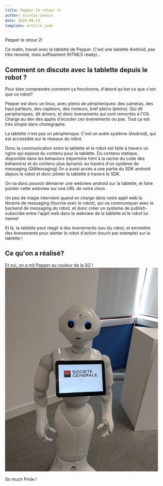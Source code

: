 ```yaml
---
title: Pepper le retour 2!
author: nicolas-savois
date: 2016-09-13
template: article.jade
---
```


Pepper le retour 2!

Ce matin, travail avec la tablette de Pepper.
C'est une tablette Android, pas très recente, mais suffisament (HTML5 ready)...

## Comment on discute avec la tablette depuis le robot ?

Pour bien comprendre comment ça fonctionne, d'abord qu'est ce que c'est que ce robot?


Pepper est donc un linux, avec pleins de péripheriques: des caméras, des haut parleurs, des capteurs, des moteurs, bref pleins (pleins). Qui dit peripheriques, dit drivers, et donc évenements qui sont remontés à l'OS. Charge au dev des applis d'écouter ces évenements ou pas. Tout ça est très simple dans choregraphe.


La tablette n'est pas un périphérique.
C'est un autre système (Android), qui est accessible sur le réseaux du robot.


Donc la communication entre la tablette et le robot est faite à travers un nginx qui expose du contenu pour la tablette.
Du contenu statique, disponible dans les behaviors (répertoire html à la racine du code des behaviors) et du contenu plus dynamic au travers d'un système de messaging (QiMessaging)
On a aussi accés a une partie du SDK android depuis le robot et donc piloter la tablette à travers le SDK.


On va donc pouvoir démarrer une webview android sur la tablette, et faire pointer cette webview sur une URL de notre choix.


Un peu de magie intervient quand on charge dans notre appli web la librairie de messaging (fournie avec le robot), qui va communiquer avec le backend de messaging du robot, et donc créer un systeme de publish-subscribe entre l'appli web dans la webview de la tablette et le robot lui meme!


Et là, la tablette peut réagir à des évenements issu du robot, et emmettre des évenements pour alerter le robot d'action (touch par exemple) sur la tablette !

## Ce qu'on a réalisé?

Et oui, on a mit Pepper au couleur de la SG !
![branded](pictures/IMG_20160913_171124.jpg)


So much Pride !
